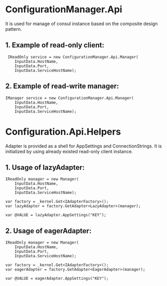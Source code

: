 # ConfigurationManager.Api
It is used for manage of consul instance based on the composite design pattern.

## 1. Example of read-only client:
```
 IReadOnly service = new ConfigurationManager.Api.Manager(
	InputData.HostName,
	InputData.Port,
	InputData.ServiceHostName);
```

## 2. Example of read-write manager:
```
IManager service = new ConfigurationManager.Api.Manager(
	InputData.HostName,
	InputData.Port,
	InputData.ServiceHostName);
```
# Configuration.Api.Helpers
Adapter is provided as a shell for AppSettings and ConnectionStrings. It is initialized by using
already existed read-only client instance.

## 1. Usage of lazyAdapter:
```
IReadOnly manager = new Manager(
	InputData.HostName, 
	InputData.Port, 
	InputData.ServiceHostName);

var factory = _kernel.Get<IAdapterFactory>();
var lazyAdapter = factory.GetAdapter<LazyAdapter>(manager);

var @VALUE = lazyAdapter.AppSettings("KEY");
```
## 2. Usage of eagerAdapter:
```
IReadOnly manager = new Manager(
	InputData.HostName, 
	InputData.Port, 
	InputData.ServiceHostName);

var factory = _kernel.Get<IAdapterFactory>();
var eagerAdapter = factory.GetAdapter<EagerAdapter>(manager);

var @VALUE = eagerAdapter.AppSettings("KEY");
```
